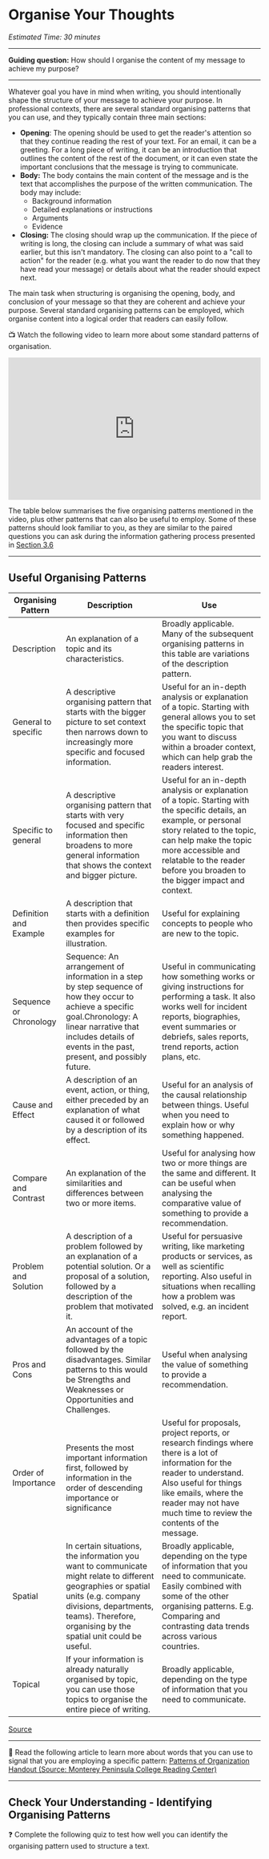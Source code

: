 # Organise Your Thoughts

*Estimated Time: 30 minutes*

---

**Guiding question:** How should I organise the content of my message to achieve my purpose?

---

Whatever goal you have in mind when writing, you should intentionally shape the structure of your message to achieve your purpose. In professional contexts, there are several standard organising patterns that you can use, and they typically contain three main sections:

- **Opening**: The opening should be used to get the reader's attention so that they continue reading the rest of your text. For an email, it can be a greeting. For a long piece of writing, it can be an introduction that outlines the content of the rest of the document, or it can even state the important conclusions that the message is trying to communicate.
- **Body:** The body contains the main content of the message and is the text that accomplishes the purpose of the written communication. The body may include:
    - Background information
    - Detailed explanations or instructions
    - Arguments
    - Evidence
- **Closing:** The closing should wrap up the communication. If the piece of writing is long, the closing can include a summary of what was said earlier, but this isn't mandatory. The closing can also point to a "call to action" for the reader (e.g. what you want the reader to do now that they have read your message) or details about what the reader should expect next.

The main task when structuring is organising the opening, body, and conclusion of your message so that they are coherent and achieve your purpose. Several standard organising patterns can be employed, which organise content into a logical order that readers can easily follow.

<aside>


📺 Watch the following video to learn more about some standard patterns of organisation.

</aside>

<div style="position: relative; padding-bottom: 56.25%; height: 0;"><iframe src="https://www.youtube.com/embed/7kWGQ-_ipBY" title="YouTube video player" frameborder="0" allow="accelerometer; autoplay; clipboard-write; encrypted-media; gyroscope; picture-in-picture" allowfullscreen style="position: absolute; top: 0; left: 0; width: 100%; height: 100%;"></iframe></div>

The table below summarises the five organising patterns mentioned in the video, plus other patterns that can also be useful to employ. Some of these patterns should look familiar to you, as they are similar to the paired questions you can ask during the information gathering process presented in [Section 3.6](/communicating-for-success/planning-structuring/gather-your-information.md)

---

## Useful Organising Patterns

| Organising Pattern | Description | Use |
| --- | --- | --- |
| Description | An explanation of a topic and its characteristics. | Broadly applicable. Many of the subsequent organising patterns in this table are variations of the description pattern. |
| General to specific  | A descriptive organising pattern that starts with the bigger picture to set context then narrows down to increasingly more specific and focused information. | Useful for an in-depth analysis or explanation of a topic. Starting with general allows you to set the specific topic that you want to discuss within a broader context, which can help grab the readers interest. |
| Specific to general | A descriptive organising pattern that starts with very focused and specific information then broadens to more general information that shows the context and bigger picture. | Useful for an in-depth analysis or explanation of a topic. Starting with the specific details, an example, or personal story related to the topic, can help make the topic more accessible and relatable to the reader before you broaden to the bigger impact and context. |
| Definition and Example | A description that starts with a definition then provides specific examples for illustration.| Useful for explaining concepts to people who are new to the topic. |
| Sequence or Chronology | Sequence: An arrangement of information in a step by step sequence of how they occur to achieve a specific goal.Chronology: A linear narrative that includes details of events in the past, present, and possibly future. | Useful in communicating how something works or giving instructions for performing a task. It also works well for incident reports, biographies, event summaries or debriefs, sales reports, trend reports, action plans, etc. |
| Cause and Effect | A description of an event, action, or thing, either preceded by an explanation of what caused it or followed by a description of its effect. | Useful for an analysis of the causal relationship between things. Useful when you need to explain how or why something happened. |
| Compare and Contrast | An explanation of the similarities and differences between two or more items.| Useful for analysing how two or more things are the same and different. It can be useful when analysing the comparative value of something to provide a recommendation.|
| Problem and Solution | A description of a problem followed by an explanation of a potential solution. Or a proposal of a solution, followed by a description of the problem that motivated it.| Useful for persuasive writing, like marketing products or services, as well as scientific reporting. Also useful in situations when recalling how a problem was solved, e.g. an incident report. |
| Pros and Cons | An account of the advantages of a topic followed by the disadvantages. Similar patterns to this would be Strengths and Weaknesses or Opportunities and Challenges. | Useful when analysing the value of something to provide a recommendation. |
| Order of Importance | Presents the most important information first, followed by information in the order of descending importance or significance | Useful for proposals, project reports, or research findings where there is a lot of information for the reader to understand. Also useful for things like emails, where the reader may not have much time to review the contents of the message. |
| Spatial | In certain situations, the information you want to communicate might relate to different geographies or spatial units (e.g. company divisions, departments, teams). Therefore, organising by the spatial unit could be useful. | Broadly applicable, depending on the type of information that you need to communicate. Easily combined with some of the other organising patterns. E.g. Comparing and contrasting data trends across various countries. |
| Topical | If your information is already naturally organised by topic, you can use those topics to organise the entire piece of writing. | Broadly applicable, depending on the type of information that you need to communicate. |

[Source](https://pressbooks.senecacollege.ca/buscomm/chapter/4-1-choosing-an-organizational-pattern/)

---

<aside>

📖 Read the following article to learn more about words that you can use to signal that you are employing a specific pattern: 
[Patterns of Organization Handout (Source: Monterey Peninsula College Reading Center)](/communicating-for-success/planning-structuring/organising-patterns/patternsoforganization.pdf)
    
</aside>

---

## Check Your Understanding - Identifying Organising Patterns

<aside>

❓ Complete the following quiz to test how well you can identify the organising pattern used to structure a text.

</aside>

<div data-tf-widget="NeeaiP3C" data-tf-opacity="100" data-tf-iframe-props="title=Organizing Strategies" data-tf-transitive-search-params style="width:100%;height:600px;"></div><script src="//embed.typeform.com/next/embed.js"></script>

---

## Check Your Understanding - Using Organising Patterns

<aside>

❓ Picture yourself ten years from now. You are a professional in your chosen field and have decided to launch a startup. One of your high priority tasks is to create the content for your new company's website. Write a short piece (100-250 words) on your startup's products and services using **one of the five** organising patterns listed in the Padlet below. 

If you are unsure which organising pattern to use, test out several patterns to determine which is best for achieving your purpose.

**Post your response in the appropriate column.**
    

</aside>

<div style="border:1px solid rgba(0,0,0,0.1);border-radius:2px;box-sizing:border-box;overflow:hidden;position:relative;width:100%;background:#F4F4F4"><iframe src="https://padlet.com/curriculumpad/liod7b8lnlhqwiva" frameborder="0" allow="camera;microphone;geolocation" style="width:100%;height:608px;display:block;padding:0;margin:0"></iframe></div>


---

## References

Appleman, J. (2018). 10 Steps to Successful Business Writing. 2nd Edition. Association for Talent Development.

Burnell, C., Wood, J., Babin, M., Pesznecker, S., Rosevear, N. The Word on College Reading and Writing. Open Oregon Educational Resources.

Rossiter, T. (2013). Effective Business Writing in Easy Steps. In Easy Steps Ltd.

Smith, Jordan. Communication @ Work. eCampus Ontario 

---
